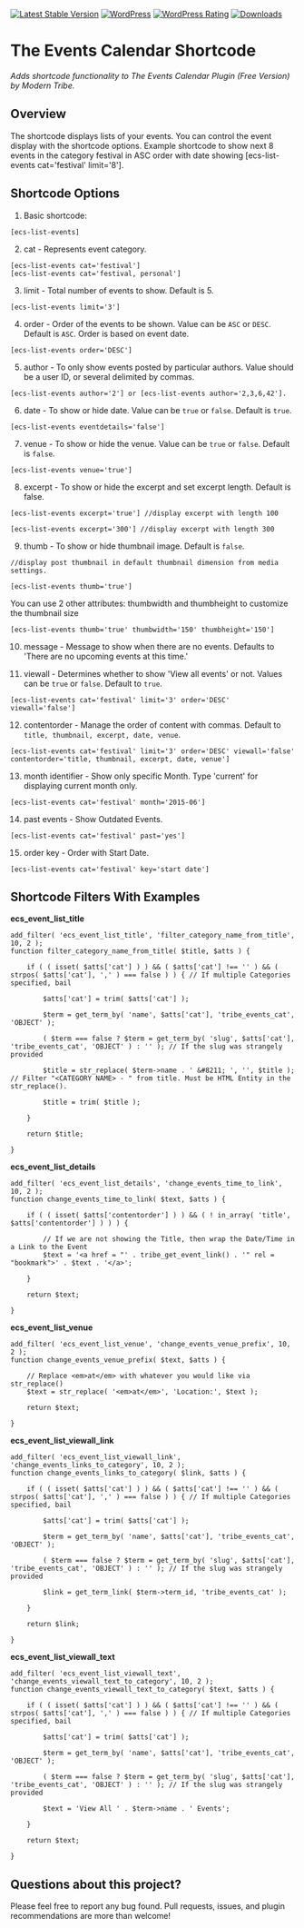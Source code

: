 [![Latest Stable Version](https://img.shields.io/wordpress/plugin/v/the-events-calendar-shortcode.svg?style=flat-square)](https://packagist.org/packages/ankitpokhrel/Dynamic-Featured-Image)
[![WordPress](https://img.shields.io/wordpress/v/the-events-calendar-shortcode.svg?style=flat-square)](https://wordpress.org/plugins/dynamic-featured-image/)
[![WordPress Rating](https://img.shields.io/wordpress/plugin/r/the-events-calendar-shortcode.svg?style=flat-square)](https://wordpress.org/plugins/dynamic-featured-image/)
[![Downloads](https://img.shields.io/wordpress/plugin/dt/the-events-calendar-shortcode.svg?style=flat-square)](https://wordpress.org/plugins/the-events-calendar-shortcode/)

# The Events Calendar Shortcode

_Adds shortcode functionality to The Events Calendar Plugin (Free Version) by Modern Tribe._

## Overview
The shortcode displays lists of your events. You can control the event display with the shortcode options. Example shortcode to show next 8 events in the category festival in ASC order with date showing [ecs-list-events cat='festival' limit='8'].

## Shortcode Options
1. Basic shortcode:  
  ```
  [ecs-list-events]
  ```
  
2. cat - Represents event category.  
  ```
  [ecs-list-events cat='festival']
  [ecs-list-events cat='festival, personal']
  ```
  
3. limit - Total number of events to show. Default is 5.  
  ```
  [ecs-list-events limit='3']
  ```
  
4. order - Order of the events to be shown. Value can be `ASC` or `DESC`. Default is `ASC`. Order is based on event date.  
  ```
  [ecs-list-events order='DESC']
  ```

5. author - To only show events posted by particular authors. Value should be a user ID, or several delimited by commas.  
  ```
  [ecs-list-events author='2'] or [ecs-list-events author='2,3,6,42'].
  ```
  
6. date - To show or hide date. Value can be `true` or `false`. Default is `true`.  
  ```
  [ecs-list-events eventdetails='false']
  ```
  
7. venue - To show or hide the venue. Value can be `true` or `false`. Default is `false`.  
  ```
  [ecs-list-events venue='true']
  ```
  
8. excerpt - To show or hide the excerpt and set excerpt length. Default is false.  
  ```
  [ecs-list-events excerpt='true'] //display excerpt with length 100  
  
  [ecs-list-events excerpt='300'] //display excerpt with length 300
  ```
  
9. thumb - To show or hide thumbnail image. Default is `false`.  
  ```
  //display post thumbnail in default thumbnail dimension from media settings.  
  
  [ecs-list-events thumb='true'] 
  ```  
  You can use 2 other attributes: thumbwidth and thumbheight to customize the thumbnail size  
  ```
  [ecs-list-events thumb='true' thumbwidth='150' thumbheight='150']
  ```
  
10. message - Message to show when there are no events. Defaults to 'There are no upcoming events at this time.'

11. viewall - Determines whether to show 'View all events' or not. Values can be `true` or `false`. Default to `true`.
  ```  
  [ecs-list-events cat='festival' limit='3' order='DESC' viewall='false']
  ```

12. contentorder - Manage the order of content with commas. Default to `title, thumbnail, excerpt, date, venue`.
  ```  
  [ecs-list-events cat='festival' limit='3' order='DESC' viewall='false' contentorder='title, thumbnail, excerpt, date, venue']
  ```

13. month identifier - Show only specific Month. Type 'current' for displaying current month only.
  ```  
  [ecs-list-events cat='festival' month='2015-06']
  ```

14. past events - Show Outdated Events.
  ```  
  [ecs-list-events cat='festival' past='yes']
  ```

15. order key - Order with Start Date.
  ```  
  [ecs-list-events cat='festival' key='start date']
  ```

## Shortcode Filters With Examples

**ecs_event_list_title**

    add_filter( 'ecs_event_list_title', 'filter_category_name_from_title', 10, 2 );
    function filter_category_name_from_title( $title, $atts ) {

	    if ( ( isset( $atts['cat'] ) ) && ( $atts['cat'] !== '' ) && ( strpos( $atts['cat'], ',' ) === false ) ) { // If multiple Categories specified, bail

		    $atts['cat'] = trim( $atts['cat'] );

		    $term = get_term_by( 'name', $atts['cat'], 'tribe_events_cat', 'OBJECT' );

		    ( $term === false ? $term = get_term_by( 'slug', $atts['cat'], 'tribe_events_cat', 'OBJECT' ) : '' ); // If the slug was strangely provided

		    $title = str_replace( $term->name . ' &#8211; ', '', $title ); // Filter "<CATEGORY NAME> - " from title. Must be HTML Entity in the str_replace().

		    $title = trim( $title );

	    }

	    return $title;

    }

**ecs_event_list_details**

    add_filter( 'ecs_event_list_details', 'change_events_time_to_link', 10, 2 );
    function change_events_time_to_link( $text, $atts ) {

	    if ( ( isset( $atts['contentorder'] ) ) && ( ! in_array( 'title', $atts['contentorder'] ) ) ) {

            // If we are not showing the Title, then wrap the Date/Time in a Link to the Event
		    $text = '<a href = "' . tribe_get_event_link() . '" rel = "bookmark">' . $text . '</a>';

	    }

	    return $text;

    }

**ecs_event_list_venue**

    add_filter( 'ecs_event_list_venue', 'change_events_venue_prefix', 10, 2 );
    function change_events_venue_prefix( $text, $atts ) {

        // Replace <em>at</em> with whatever you would like via str_replace()
	    $text = str_replace( '<em>at</em>', 'Location:', $text );

	    return $text;

    }

**ecs_event_list_viewall_link**

    add_filter( 'ecs_event_list_viewall_link', 'change_events_links_to_category', 10, 2 );
    function change_events_links_to_category( $link, $atts ) {

	    if ( ( isset( $atts['cat'] ) ) && ( $atts['cat'] !== '' ) && ( strpos( $atts['cat'], ',' ) === false ) ) { // If multiple Categories specified, bail

		    $atts['cat'] = trim( $atts['cat'] );

		    $term = get_term_by( 'name', $atts['cat'], 'tribe_events_cat', 'OBJECT' );

		    ( $term === false ? $term = get_term_by( 'slug', $atts['cat'], 'tribe_events_cat', 'OBJECT' ) : '' ); // If the slug was strangely provided

		    $link = get_term_link( $term->term_id, 'tribe_events_cat' );

	    }

	    return $link;

    }

**ecs_event_list_viewall_text**

    add_filter( 'ecs_event_list_viewall_text', 'change_events_viewall_text_to_category', 10, 2 );
    function change_events_viewall_text_to_category( $text, $atts ) {

	    if ( ( isset( $atts['cat'] ) ) && ( $atts['cat'] !== '' ) && ( strpos( $atts['cat'], ',' ) === false ) ) { // If multiple Categories specified, bail

		    $atts['cat'] = trim( $atts['cat'] );

		    $term = get_term_by( 'name', $atts['cat'], 'tribe_events_cat', 'OBJECT' );

		    ( $term === false ? $term = get_term_by( 'slug', $atts['cat'], 'tribe_events_cat', 'OBJECT' ) : '' ); // If the slug was strangely provided

            $text = 'View All ' . $term->name . ' Events';

	    }

	    return $text;

    }

## Questions about this project?

Please feel free to report any bug found. Pull requests, issues, and plugin recommendations are more than welcome!
